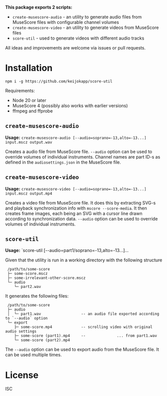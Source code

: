 **This package exports 2 scripts:**

 - `create-musescore-audio` - an utility to generate audio files from MuseScore files with configurable channel volumes
 - `create-musescore-video` - an utility to generate videos from MuseScore files
 - `score-util` - used to generate videos with different audio tracks

All ideas and improvements are welcome via issues or pull requests.

# Installation

```
npm i -g https://github.com/keijokapp/score-util
```

Requirements:

 - Node 20 or later
 - MuseScore 4 (possibly also works with earlier versions)
 - ffmpeg and ffprobe

## `create-musescore-audio`

**Usage:** `create-musescore-audio [--audio=soprano=-13,alto=-13...] input.mscz output.wav`

Creates a audio file from MuseScore file. `--audio` option can be used to override volumes of individual instruments. Channel names are part ID-s as defined in the `audiosettings.json` in the MuseScore file.

## `create-musescore-video`

**Usage:** `create-musescore-video [--audio=soprano=-13,alto=-13...] input.mscz output.mp4`

Creates a video file from MuseScore file. It does this by extracting SVG-s and playback synchronization info with `mscore --score-media`. It then creates frame images, each being an SVG with a cursor line drawn according to synchronization data. `--audio` option can be used to override volumes of individual instruments.

## `score-util`

**Usage:** `score-util [--audio=part1/soprano=-13,alto=-13...]...

Given that the utility is run in a working directory with the following structure
```
 /path/to/some-score
 ├─ some-score.mscz
 ├─ some-irrelevant-other-score.mscz
 └─ audio
    └─ part2.wav
```

It generates the following files:
```
 /path/to/some-score
 ├─ audio
 │  └─ part1.wav                  -- an audio file exported according to `--audio` option
 └─ export
    ├─ some-score.mp4             -- scrolling video with original audio settings
    ├─ some-score (part1).mp4     --              ... from part1.wav
    └─ some-score (part2).mp4
```

The `--audio` option can be used to export audio from the MuseScore file. It can be used multiple times.

# License

ISC

